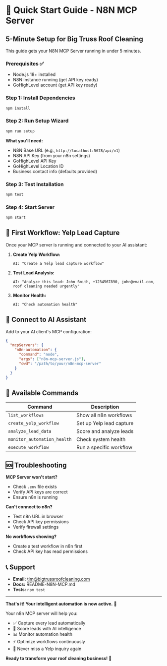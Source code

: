 # 🚀 Quick Start Guide - N8N MCP Server

## 5-Minute Setup for Big Truss Roof Cleaning

This guide gets your N8N MCP Server running in under 5 minutes.

### Prerequisites ✅

- Node.js 18+ installed
- N8N instance running (get API key ready)
- GoHighLevel account (get API key ready)

### Step 1: Install Dependencies

```bash
npm install
```

### Step 2: Run Setup Wizard

```bash
npm run setup
```

**What you'll need:**
- N8N Base URL (e.g., `http://localhost:5678/api/v1`)
- N8N API Key (from your n8n settings)
- GoHighLevel API Key
- GoHighLevel Location ID
- Business contact info (defaults provided)

### Step 3: Test Installation

```bash
npm test
```

### Step 4: Start Server

```bash
npm start
```

## 🎯 First Workflow: Yelp Lead Capture

Once your MCP server is running and connected to your AI assistant:

1. **Create Yelp Workflow:**
   ```
   AI: "Create a Yelp lead capture workflow"
   ```

2. **Test Lead Analysis:**
   ```
   AI: "Analyze this lead: John Smith, +1234567890, john@email.com, roof cleaning needed urgently"
   ```

3. **Monitor Health:**
   ```
   AI: "Check automation health"
   ```

## 🔗 Connect to AI Assistant

Add to your AI client's MCP configuration:

```json
{
  "mcpServers": {
    "n8n-automation": {
      "command": "node",
      "args": ["n8n-mcp-server.js"],
      "cwd": "/path/to/your/n8n-mcp-server"
    }
  }
}
```

## 🌟 Available Commands

| Command | Description |
|---------|-------------|
| `list_workflows` | Show all n8n workflows |
| `create_yelp_workflow` | Set up Yelp lead capture |
| `analyze_lead_data` | Score and analyze leads |
| `monitor_automation_health` | Check system health |
| `execute_workflow` | Run a specific workflow |

## 🆘 Troubleshooting

**MCP Server won't start?**
- Check `.env` file exists
- Verify API keys are correct
- Ensure n8n is running

**Can't connect to n8n?**
- Test n8n URL in browser
- Check API key permissions
- Verify firewall settings

**No workflows showing?**
- Create a test workflow in n8n first
- Check API key has read permissions

## 📞 Support

- **Email:** tim@bigtrussroofcleaning.com
- **Docs:** README-N8N-MCP.md
- **Tests:** `npm test`

---

**That's it! Your intelligent automation is now active.** 🎉

Your n8n MCP server will help you:
- ✅ Capture every lead automatically
- 🎯 Score leads with AI intelligence  
- 📊 Monitor automation health
- ⚡ Optimize workflows continuously
- 🌟 Never miss a Yelp inquiry again

**Ready to transform your roof cleaning business!** 🚀 